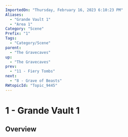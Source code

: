 ```yaml
---
ImportedOn: "Thursday, February 16, 2023 6:10:23 PM"
Aliases:
  - "Grande Vault 1"
  - "Area 1"
Category: "Scene"
Prefix: "1"
Tags:
  - "Category/Scene"
parent:
  - "The Gravecaves"
up:
  - "The Gravecaves"
prev:
  - "11 - Fiery Tombs"
next:
  - "8 - Grave of Beasts"
RWtopicId: "Topic_9445"
---
```

# 1 - Grande Vault 1
## Overview
